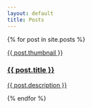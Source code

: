```yaml
---
layout: default
title: Posts
---
```

<div class="center">
{% for post in site.posts %}
    <article class="card">
      <a class="post-link" href="{{ post.url }}">
        <div class="thumbnail">
          <p class="center">
            {{ post.thumbnail }}
          </p>
        </div>
        <hgroup>
          <h3>{{ post.title }}</h3>
          <p>{{ post.description }}</p>
        </hgroup>
      </a>
    </article>
{% endfor %}
</div>

